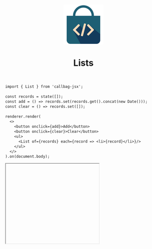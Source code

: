 <div align="center">
  <img src="/docs/assets/callbag-jsx.svg" width="128px"/>
  <h1>Lists</h1>
</div>

<br>

```tsx
import { List } from 'callbag-jsx';

const records = state([]);
const add = () => records.set(records.get().concat(new Date()));
const clear = () => records.set([]);

renderer.render(
  <>
    <button onclick={add}>Add</button>
    <button onclick={clear}>Clear</button>
    <ul>
      <List of={records} each={record => <li>{record}</li>}/>
    </ul>
  </>
).on(document.body);
```

<iframe height="256" deferred-src="https://callbag-jsx-demo-list.stackblitz.io/" />

> :Buttons
> > :Button label=Playground, url=https://stackblitz.com/edit/callbag-jsx-demo-list

<br>

👉 `each()` function will be provided with a [state](/reactivity/states) object, reflecting
the value of a particular index. \
👉 Use `.sub()` method to read/track its properties:

```tsx
const todos = state([{title: 'Do this'}, {title: 'Do that'}]);
const next = state('');

const add = () => {
  todos.set(todos.get().concat([{title: next.get()}]));
  next.set('');
};

renderer.render(
  <>
    <h1>Todos</h1>
    <ol>
      <List of={todos} each={todo => <li>{todo.sub('title')}</li>}/>
    </ol>
    <input type='text' _state={next} placeholder='What should be done?'/>
    <button onclick={add}>Add</button>
  </>
).on(document.body);
```

<iframe height="256" deferred-src="https://callbag-jsx-todolist.stackblitz.io/" />

> :Buttons
> > :Button label=Playground, url=https://stackblitz.com/edit/callbag-jsx-todolist
>
> > :Button label=Learn More, url=/reactivity/states#substates

<br>

👉 Use `.get()` method to get a snapshot value.
This can be useful for handling events on items of the list:

```tsx
const records = state([]);
const add = () => records.set(records.get().concat(new Date()));
const clear = () => records.set([]);
/*!*/const remove = date => records.set(records.get().filter(d => d !== date));

renderer.render(
  <>
    <button onclick={add}>Add</button>
    <button onclick={clear}>Clear</button>

    <br/>

    <small>
      Click on each record to remove it.
    </small>
    <ul>
      <List of={records} each={record =>
/*!*/        <li onclick={() => remove(record.get())}>
/*!*/          {record}
/*!*/        </li>}/>
    </ul>
  </>
).on(document.body);
```

<iframe height="256" deferred-src="https://callbag-jsx-demo-list-2.stackblitz.io/" />

> :Buttons
> > :Button label=Playground, url=https://stackblitz.com/edit/callbag-jsx-demo-list-2

<br>

---

<br>

## Indexes

The index of each element is passed to `each()`
as a second argument:

```tsx
const records = state([]);
const add = () => records.set(records.get().concat(new Date()));
const clear = () => records.set([]);
const remove = (date) => records.set(records.get().filter(d => d !== date));

renderer.render(
  <>
    <button onclick={add}>Add</button>
    <button onclick={clear}>Clear</button>

    <br/>

    <small>
      Click on each record to remove it.
    </small>

/*!*/    <List of={records} each={(record, index) =>
/*!*/      <div onclick={() => remove(record.get())} class={{odd: index % 2}}>
/*!*/        {index + 1} - {record}
/*!*/      </div>}
/*!*/    />
  </>
).on(document.body);
```

<iframe height="256" deferred-src="https://callbag-jsx-demo-list-3.stackblitz.io/" />

> :Buttons
> > :Button label=Playground, url=https://stackblitz.com/edit/callbag-jsx-demo-list-3

<br>

---

<br>

## Keyed Lists

By default, DOM elements (returned by `each()`) are bound to a specific index.
Sometimes this is inefficient: removing the first element will change 
values of all indexes and all DOM elements will be updated.

For smarter updates, DOM and list elements must be connected by another key
(e.g. an `id` attribute):

```tsx
const key = element => elemenet.id;
```
☝️ This is called a key function. Pass it to `key` property of `<List/>` for smarter DOM updates:

```tsx
const tasks = state([]);
const next = state('');
let id = 0;

const add = () => {
  const newTask = {
    id: id,
    title: next.get()
  };

  id += 1;
  next.set('');
  tasks.set(tasks.get().concat(newTask));
}

renderer.render(
  <>
    <input type='text' _state={next}/>
    <button onclick={add}>Add</button>

    <br/>

    <List of={tasks}
      each={task => <div>{task.sub('title')} ({task.sub('id')})</div>}
/*!*/      key={task => task.id}
    />
  </>
).on(document.body);
```

<iframe height="256" deferred-src="https://callbag-jsx-demo-keyed-list.stackblitz.io/" />

> :Buttons
> > :Button label=Playground, url=https://stackblitz.com/edit/callbag-jsx-demo-keyed-list

<br>

> [info](:Icon (align=-6px)) **IMPORTANT**
>
> The key function passed to **MUST** return _stable_ and _unique_ strings (or numbers):
>
> - _stable_ means it should return the same value for the same object (so no random stuff).
> - _unique_ means it should not return the same value for different objects.

<br>

👉 When `key` is provided, `each()` will be invoked for each unique key (instead of index).
As the index of that key can change, `index` parameter
passed to `each()` will become a [callbag](/reactivity/callbags) (instead of a fixed number):

```tsx
const tasks = state([]);
const next = state('');
let id = 0;

const add = () => {
  const newTask = {
    id: id,
    title: next.get()
  };

  id += 1;
  next.set('');
  tasks.set(tasks.get().concat(newTask));
}

const remove = task => {
  tasks.set(tasks.get().filter(t => t.id !== task.id));
}

renderer.render(<>
  <input type='text' _state={next}/>
  <button onclick={add}>Add</button>

  <br/>
  <small>Click on each item to remove it</small>

  <List of={tasks}
    each={(task, index) =>
/*!*/      <div class={{odd: expr($ => $(index) % 2)}}
           onclick={() => remove(task.get())}>
/*!*/        {expr($ => $(index) + 1)} - {task.sub('title')} ({task.sub('id')})
      </div>
    }
    key={task => task.id}
  />
</>).on(document.body);
```

<iframe height="256" deferred-src="https://callbag-jsx-demo-keyed-list-2.stackblitz.io/" />

> :Buttons
> > :Button label=Playground, url=https://stackblitz.com/edit/callbag-jsx-demo-keyed-list-2

<br><br>

> :ToCPrevNext

<br><br>

<div align="center">
  <img src="/docs/assets/callbag.svg" width="256px"/>
</div>